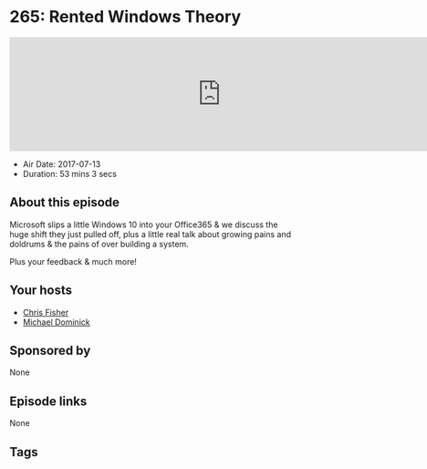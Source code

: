 # 265: Rented Windows Theory

<iframe src="https://player.fireside.fm/v2/MLf2ZzhC+RX1XndcY?theme=dark" width="740" height="200" frameborder="0" scrolling="no"></iframe>

* Air Date: 2017-07-13
* Duration: 53 mins 3 secs

## About this episode

Microsoft slips a little Windows 10 into your Office365 & we discuss the huge shift they just pulled off, plus a little real talk about growing pains and doldrums & the pains of over building a system.

Plus your feedback & much more!

## Your hosts
* [Chris Fisher](https://coder.show/hosts/chrislas)
* [Michael Dominick](https://coder.show/hosts/michael)

## Sponsored by

None



## Episode links

None



## Tags


